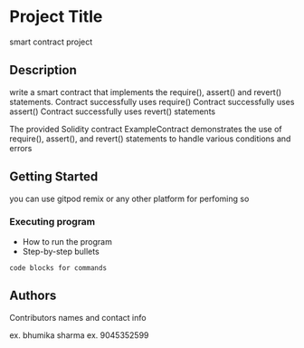 # Project Title

smart contract project

## Description
write a smart contract that implements the require(), assert() and revert() statements.
Contract successfully uses require()
Contract successfully uses assert()
Contract successfully uses revert() statements

The provided Solidity contract ExampleContract demonstrates the use of require(), assert(), and revert() statements to handle various conditions and errors

## Getting Started
you can use gitpod remix or any other platform for perfoming so


### Executing program

* How to run the program
* Step-by-step bullets
```
code blocks for commands
```

## Authors

Contributors names and contact info

ex. bhumika sharma
ex. 9045352599

